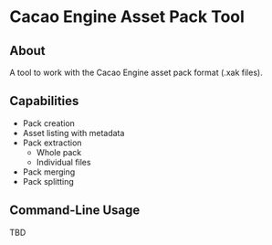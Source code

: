 # Cacao Engine Asset Pack Tool

## About
A tool to work with the Cacao Engine asset pack format (.xak files).

## Capabilities
* Pack creation
* Asset listing with metadata
* Pack extraction
	* Whole pack
	* Individual files
* Pack merging
* Pack splitting

## Command-Line Usage
TBD